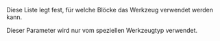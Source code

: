Diese Liste legt fest, für welche Blöcke das Werkzeug verwendet werden kann.

Dieser Parameter wird nur vom speziellen Werkzeugtyp verwendet.